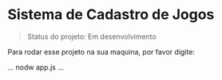<h1> Sistema de Cadastro de Jogos</h1>

>Status do projeto: Em desenvolvimento

Para rodar esse projeto na sua maquina, por favor digite:

...
nodw app.js
...
